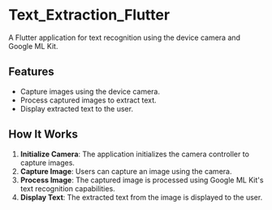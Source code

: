 # Text_Extraction_Flutter

A Flutter application for text recognition using the device camera and Google ML Kit.

## Features

- Capture images using the device camera.
- Process captured images to extract text.
- Display extracted text to the user.

## How It Works

1. **Initialize Camera**: The application initializes the camera controller to capture images.
2. **Capture Image**: Users can capture an image using the camera.
3. **Process Image**: The captured image is processed using Google ML Kit's text recognition capabilities.
4. **Display Text**: The extracted text from the image is displayed to the user.